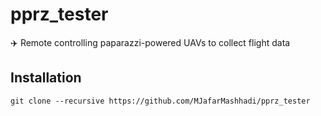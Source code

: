 # pprz_tester
:airplane: Remote controlling paparazzi-powered UAVs to collect flight data

## Installation
```git clone --recursive https://github.com/MJafarMashhadi/pprz_tester```

